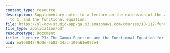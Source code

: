 ```yaml
---
content_type: resource
description: Supplementary notes to a lecture on the extension of the zeta function
  to C, and the functional equation.
file: https://ol-ocw-studio-app-qa.s3.amazonaws.com/courses/18-112-functions-of-a-complex-variable-fall-2008/ea9e60459c0e5b8334ac100a61e092e4_lecture23.pdf
file_type: application/pdf
resourcetype: Document
title: 'Lecture 23: The Gamma Function and the Functional Equation for the Zeta Function'
uid: ea9e6045-9c0e-5b83-34ac-100a61e092e4
---
```

